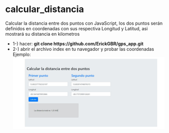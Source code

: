 # calcular_distancia
Calcular la distancia entre dos puntos con JavaScript, los dos puntos serán definidos en coordenadas con sus respectiva Longitud y Latitud, asi mostrará su distancia en kilometros

<ul>
<li>
  1-) hacer: <b> git clone https://github.com/ErickGBR/gps_app.git</b>
</li>
<li>
  2-) abrir el archivo index en tu navegador y probar las coordenadas
</li>
  Ejemplo:
  <img src="https://github.com/ErickGBR/calcular_distancia/blob/master/example.jpg">

</ul>
